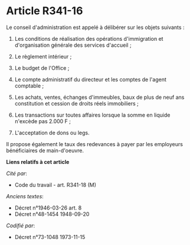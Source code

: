 # Article R341-16

Le conseil d'administration est appelé à délibérer sur les objets suivants :

1. Les conditions de réalisation des opérations d'immigration et d'organisation générale des services d'accueil ;

2. Le règlement intérieur ;

3. Le budget de l'Office ;

4. Le compte administratif du directeur et les comptes de l'agent comptable ;

5. Les achats, ventes, échanges d'immeubles, baux de plus de neuf ans constitution et cession de droits réels immobiliers ;

6. Les transactions sur toutes affaires lorsque la somme en liquide n'excède pas 2.000 F ;

7. L'acceptation de dons ou legs.

Il propose également le taux des redevances à payer par les employeurs bénéficiaires de main-d'oeuvre.

**Liens relatifs à cet article**

_Cité par_:

  - Code du travail - art. R341-18 (M)

_Anciens textes_:

  - Décret n°1946-03-26 art. 8
  - Décret n°48-1454 1948-09-20

_Codifié par_:

  - Décret n°73-1048 1973-11-15
